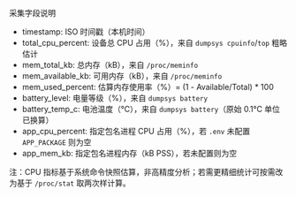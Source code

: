 采集字段说明

- timestamp: ISO 时间戳（本机时间）
- total_cpu_percent: 设备总 CPU 占用（%），来自 `dumpsys cpuinfo`/`top` 粗略估计
- mem_total_kb: 总内存（kB），来自 `/proc/meminfo`
- mem_available_kb: 可用内存（kB），来自 `/proc/meminfo`
- mem_used_percent: 估算内存使用率（%）= (1 - Available/Total) * 100
- battery_level: 电量等级（%），来自 `dumpsys battery`
- battery_temp_c: 电池温度（℃），来自 `dumpsys battery`（原始 0.1℃ 单位已换算）
- app_cpu_percent: 指定包名进程 CPU 占用（%），若 `.env` 未配置 `APP_PACKAGE` 则为空
- app_mem_kb: 指定包名进程内存（kB PSS），若未配置则为空

注：CPU 指标基于系统命令快照估算，非高精度分析；若需更精细统计可按需改为基于 `/proc/stat` 取两次样计算。

